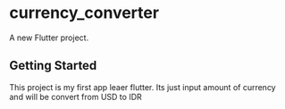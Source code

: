 # currency_converter

A new Flutter project.

## Getting Started

This project is my first app leaer flutter.
Its just input amount of currency and will be convert from USD to IDR
